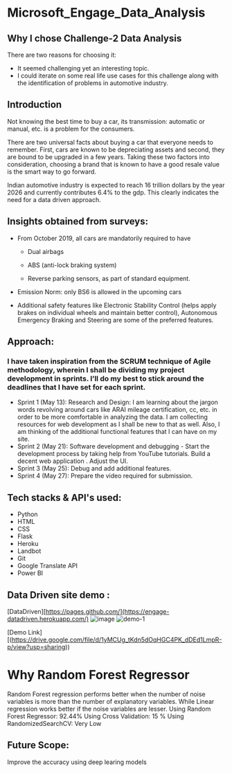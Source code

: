 # Microsoft_Engage_Data_Analysis
## Why I chose Challenge-2 Data Analysis 
There are two reasons for choosing it:
* It seemed challenging yet an interesting topic.
* I could iterate on some real life use cases for this challenge along with the identification of problems in automotive industry.

## Introduction
Not knowing the best time to buy a car, its transmission: automatic or manual, etc. is a problem for the consumers.

There are two universal facts about buying a car that everyone needs to remember. 
First, cars are known to be depreciating assets and second, they are bound to be upgraded in a few years. Taking these two factors into consideration, choosing a brand that is known to have a good resale value is the smart way to go forward.

Indian automotive industry is expected to reach 16 trillion dollars by the year 2026 and currently contributes 6.4% to the gdp.
This clearly indicates the need for a data driven approach.

## Insights obtained from surveys:

- From October 2019, all cars are mandatorily required to have

   - Dual airbags

   - ABS (anti-lock braking system)

   - Reverse parking sensors, as part of standard equipment. 
- Emission Norm: only BS6 is allowed in the upcoming cars
- Additional safety features like Electronic Stability Control (helps apply brakes on individual wheels and maintain better control), Autonomous Emergency Braking and Steering are some of the preferred features.

## Approach:
### I have taken inspiration from the SCRUM technique of Agile methodology, wherein I shall be dividing my project development in sprints. I’ll do my best to stick around the deadlines that I have set for each sprint.
* Sprint 1 (May 13): Research and Design: I am learning about the jargon words revolving around cars like ARAI mileage certification, cc, etc. in order to be more comfortable in analyzing the data. I am collecting resources for web development as I shall be new to that as well. Also, I am thinking of the additional functional features that I can have on my site.
* Sprint 2 (May 21): Software development and debugging - Start the development process by taking help from YouTube tutorials.  Build a decent web application . Adjust the UI.
* Sprint 3 (May 25): Debug and add additional features.
* Sprint 4 (May 27): Prepare the video required for submission. 

## Tech stacks & API's used:
* Python
* HTML
* CSS
* Flask
* Heroku
* Landbot
* Git
* Google Translate API
* Power BI
## Data Driven site demo :
 [DataDriven][https://pages.github.com/](https://engage-datadriven.herokuapp.com/)
![image](https://user-images.githubusercontent.com/81467761/170885151-99dd5637-0031-489a-b4bf-6e240430c94a.png)
![demo-1](https://user-images.githubusercontent.com/81467761/170885196-f810b1ea-60da-44cd-81b4-808845b5bc0b.png)



[Demo Link][(https://drive.google.com/file/d/1yMCUg_tKdn5dOqHGC4PK_dDEd1LmpR-p/view?usp=sharing))
# Why Random Forest Regressor
Random Forest regression performs better when the number of noise variables is more than the number of explanatory variables.
While Linear regression works better if the noise variables are lesser.
Using Random Forest Regressor: 92.44%
Using Cross Validation: 15 %
Using RandomizedSearchCV: Very Low

## Future Scope:
Improve the accuracy using deep learing models
